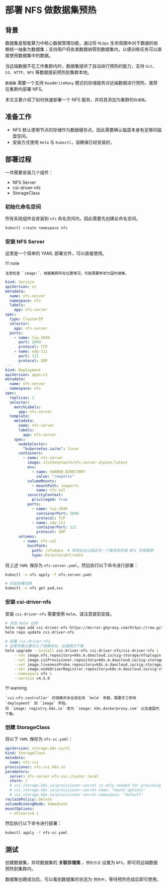 # 部署 NFS 做数据集预热

## 背景

数据集是智能算力中核心数据管理功能，通过将 `MLOps` 生命周期中对于数据的依赖统一抽象为数据集；支持用户将各类数据纳管到数据集内，以便训练任务可以直接使用数据集中的数据。

当远端数据不在工作集群内时，数据集提供了自动进行预热的能力，支持 `Git`、`S3`、`HTTP`、`NFS` 等数据提前预热到集群本地。

`数据集` 需要一个支持 `ReadWriteMany` 模式的存储服务对远端数据进行预热，推荐在集群内部署 NFS。

本文主要介绍了如何快速部署一个 NFS 服务，并将其添加为集群的`存储类`。

## 准备工作

* NFS 默认使用节点的存储作为数据缓存点，因此需要确认磁盘本身有足够的磁盘空间。
* 安装方式使用 `Helm` 与 `Kubectl`，请确保已经安装好。

## 部署过程

一共需要安装几个组件：

* NFS Server
* csi-driver-nfs
* StorageClass

### 初始化命名空间

所有系统组件会安装到 `nfs` 命名空间内，因此需要先创建此命名空间。

```bash
kubectl create namespace nfs
```

### 安装 NFS Server

这里是一个简单的 YAML 部署文件，可以直接使用。

!!! note

    注意检查 `image:`，根据集群所在位置情况，可能需要修改为国内镜像。

```yaml
kind: Service
apiVersion: v1
metadata:
  name: nfs-server
  namespace: nfs
  labels:
    app: nfs-server
spec:
  type: ClusterIP
  selector:
    app: nfs-server
  ports:
    - name: tcp-2049
      port: 2049
      protocol: TCP
    - name: udp-111
      port: 111
      protocol: UDP
---
kind: Deployment
apiVersion: apps/v1
metadata:
  name: nfs-server
  namespace: nfs
spec:
  replicas: 1
  selector:
    matchLabels:
      app: nfs-server
  template:
    metadata:
      name: nfs-server
      labels:
        app: nfs-server
    spec:
      nodeSelector:
        "kubernetes.io/os": linux
      containers:
        - name: nfs-server
          image: itsthenetwork/nfs-server-alpine:latest
          env:
            - name: SHARED_DIRECTORY
              value: "/exports"
          volumeMounts:
            - mountPath: /exports
              name: nfs-vol
          securityContext:
            privileged: true
          ports:
            - name: tcp-2049
              containerPort: 2049
              protocol: TCP
            - name: udp-111
              containerPort: 111
              protocol: UDP
      volumes:
        - name: nfs-vol
          hostPath:
            path: /nfsdata  # 修改此处以指定另一个路径来存储 NFS 共享数据
            type: DirectoryOrCreate
```

将上述 `YAML` 保存为 `nfs-server.yaml`，然后执行以下命令进行部署：

```bash
kubectl -n nfs apply -f nfs-server.yaml

# 检查部署结果
kubectl -n nfs get pod,svc
```

### 安装 csi-driver-nfs

安装 `csi-driver-nfs` 需要使用 `Helm`，请注意提前安装。

```bash
# 添加 Helm 仓库
helm repo add csi-driver-nfs https://mirror.ghproxy.com/https://raw.githubusercontent.com/kubernetes-csi/csi-driver-nfs/master/charts
helm repo update csi-driver-nfs

# 部署 csi-driver-nfs
# 这里参数主要优化了镜像地址，加速国内下载
helm upgrade --install csi-driver-nfs csi-driver-nfs/csi-driver-nfs \
    --set image.nfs.repository=k8s.m.daocloud.io/sig-storage/nfsplugin \
    --set image.csiProvisioner.repository=k8s.m.daocloud.io/sig-storage/csi-provisioner \
    --set image.livenessProbe.repository=k8s.m.daocloud.io/sig-storage/livenessprobe \
    --set image.nodeDriverRegistrar.repository=k8s.m.daocloud.io/sig-storage/csi-node-driver-registrar \
    --namespace nfs \
    --version v4.5.0
```

!!! warning

    `csi-nfs-controller` 的镜像并未全部支持 `helm` 参数，需要手工修改 `deployment` 的 `image` 字段。
    将 `image: registry.k8s.io` 改为 `image: k8s.dockerproxy.com` 以加速国内下载。

### 创建 StorageClass

将以下 `YAML` 保存为 `nfs-sc.yaml`：

```yaml title="nfs-sc.yaml"
apiVersion: storage.k8s.io/v1
kind: StorageClass
metadata:
  name: nfs-csi
provisioner: nfs.csi.k8s.io
parameters:
  server: nfs-server.nfs.svc.cluster.local
  share: /
  # csi.storage.k8s.io/provisioner-secret is only needed for providing mountOptions in DeleteVolume
  # csi.storage.k8s.io/provisioner-secret-name: "mount-options"
  # csi.storage.k8s.io/provisioner-secret-namespace: "default"
reclaimPolicy: Delete
volumeBindingMode: Immediate
mountOptions:
  - nfsvers=4.1
```

然后执行以下命令进行部署：

```bash
kubectl apply -f nfs-sc.yaml
```

## 测试

创建数据集，并将数据集的 **关联存储类** ，`预热方式` 设置为 `NFS`，即可将远端数据预热到集群内。

数据集创建成功后，可以看到数据集的状态为 `预热中`，等待预热完成后即可使用。
